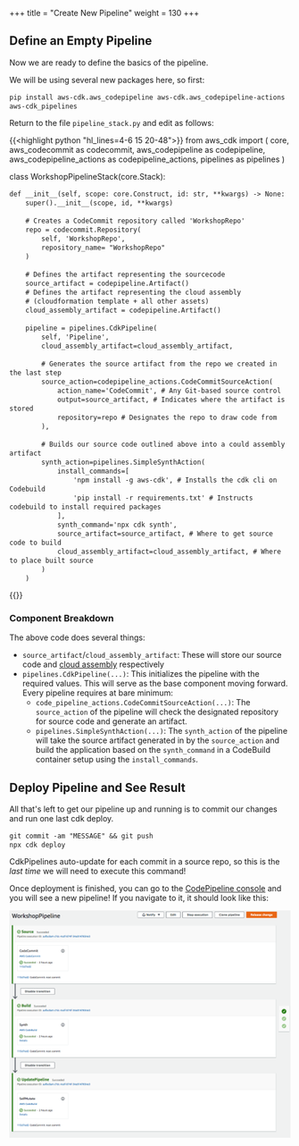 +++
title = "Create New Pipeline"
weight = 130
+++

## Define an Empty Pipeline
Now we are ready to define the basics of the pipeline.

We will be using several new packages here, so first:
```
pip install aws-cdk.aws_codepipeline aws-cdk.aws_codepipeline-actions aws-cdk_pipelines
```

Return to the file `pipeline_stack.py` and edit as follows:

{{<highlight python "hl_lines=4-6 15 20-48">}}
from aws_cdk import (
    core,
    aws_codecommit as codecommit,
    aws_codepipeline as codepipeline,
    aws_codepipeline_actions as codepipeline_actions,
    pipelines as pipelines
)

class WorkshopPipelineStack(core.Stack):

    def __init__(self, scope: core.Construct, id: str, **kwargs) -> None:
        super().__init__(scope, id, **kwargs)

        # Creates a CodeCommit repository called 'WorkshopRepo'
        repo = codecommit.Repository(
            self, 'WorkshopRepo',
            repository_name= "WorkshopRepo"
        )

        # Defines the artifact representing the sourcecode
        source_artifact = codepipeline.Artifact()
        # Defines the artifact representing the cloud assembly
        # (cloudformation template + all other assets)
        cloud_assembly_artifact = codepipeline.Artifact()

        pipeline = pipelines.CdkPipeline(
            self, 'Pipeline',
            cloud_assembly_artifact=cloud_assembly_artifact,

            # Generates the source artifact from the repo we created in the last step
            source_action=codepipeline_actions.CodeCommitSourceAction(
                action_name='CodeCommit', # Any Git-based source control
                output=source_artifact, # Indicates where the artifact is stored
                repository=repo # Designates the repo to draw code from
            ),

            # Builds our source code outlined above into a could assembly artifact
            synth_action=pipelines.SimpleSynthAction(
                install_commands=[
                    'npm install -g aws-cdk', # Installs the cdk cli on Codebuild
                    'pip install -r requirements.txt' # Instructs codebuild to install required packages
                ],
                synth_command='npx cdk synth',
                source_artifact=source_artifact, # Where to get source code to build
                cloud_assembly_artifact=cloud_assembly_artifact, # Where to place built source
            )
        )
{{</highlight>}}

### Component Breakdown
The above code does several things:

* `source_artifact`/`cloud_assembly_artifact`: These will store our source code and [cloud assembly](https://docs.aws.amazon.com/cdk/latest/guide/apps.html#apps_cloud_assembly) respectively
* `pipelines.CdkPipeline(...)`: This initializes the pipeline with the required values. This will serve as the base component moving forward. Every pipeline requires at bare minimum:
    * `code_pipeline_actions.CodeCommitSourceAction(...)`: The `source_action` of the pipeline will check the designated repository for source code and generate an artifact.
    * `pipelines.SimpleSynthAction(...)`: The `synth_action` of the pipeline will take the source artifact generated in by the `source_action` and build the application based on the `synth_command` in a CodeBuild container setup using the `install_commands`.

## Deploy Pipeline and See Result
All that's left to get our pipeline up and running is to commit our changes and run one last cdk deploy. 

```
git commit -am "MESSAGE" && git push
npx cdk deploy
```

CdkPipelines auto-update for each commit in a source repo, so this is the *last time* we will need to execute this command!

Once deployment is finished, you can go to the [CodePipeline console](https://console.aws.amazon.com/codesuite/codepipeline/pipelines) and you will see a new pipeline! If you navigate to it, it should look like this:

![](./pipeline-init.png)
